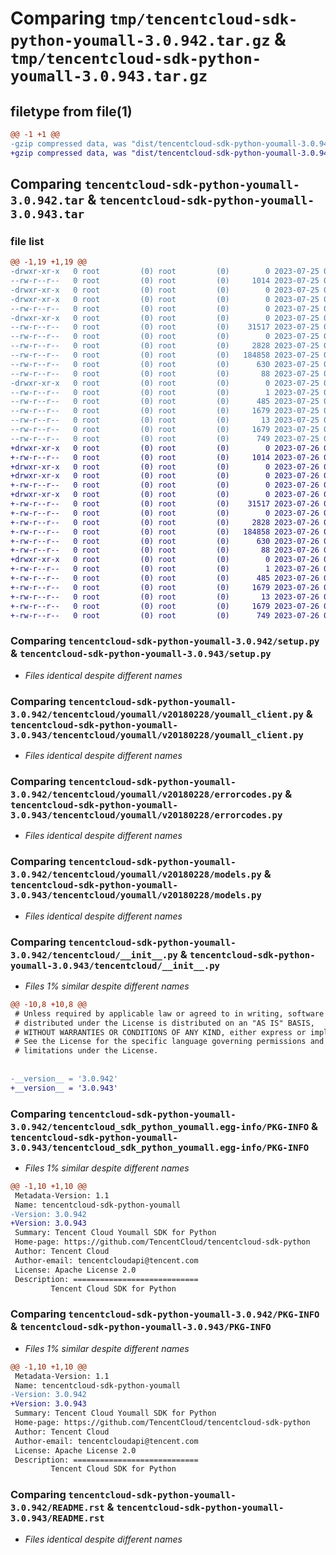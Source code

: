 # Comparing `tmp/tencentcloud-sdk-python-youmall-3.0.942.tar.gz` & `tmp/tencentcloud-sdk-python-youmall-3.0.943.tar.gz`

## filetype from file(1)

```diff
@@ -1 +1 @@
-gzip compressed data, was "dist/tencentcloud-sdk-python-youmall-3.0.942.tar", last modified: Tue Jul 25 04:30:23 2023, max compression
+gzip compressed data, was "dist/tencentcloud-sdk-python-youmall-3.0.943.tar", last modified: Wed Jul 26 00:48:54 2023, max compression
```

## Comparing `tencentcloud-sdk-python-youmall-3.0.942.tar` & `tencentcloud-sdk-python-youmall-3.0.943.tar`

### file list

```diff
@@ -1,19 +1,19 @@
-drwxr-xr-x   0 root         (0) root         (0)        0 2023-07-25 04:30:23.000000 tencentcloud-sdk-python-youmall-3.0.942/
--rw-r--r--   0 root         (0) root         (0)     1014 2023-07-25 04:30:23.000000 tencentcloud-sdk-python-youmall-3.0.942/setup.py
-drwxr-xr-x   0 root         (0) root         (0)        0 2023-07-25 04:30:23.000000 tencentcloud-sdk-python-youmall-3.0.942/tencentcloud/
-drwxr-xr-x   0 root         (0) root         (0)        0 2023-07-25 04:30:23.000000 tencentcloud-sdk-python-youmall-3.0.942/tencentcloud/youmall/
--rw-r--r--   0 root         (0) root         (0)        0 2023-07-25 04:30:23.000000 tencentcloud-sdk-python-youmall-3.0.942/tencentcloud/youmall/__init__.py
-drwxr-xr-x   0 root         (0) root         (0)        0 2023-07-25 04:30:23.000000 tencentcloud-sdk-python-youmall-3.0.942/tencentcloud/youmall/v20180228/
--rw-r--r--   0 root         (0) root         (0)    31517 2023-07-25 04:30:23.000000 tencentcloud-sdk-python-youmall-3.0.942/tencentcloud/youmall/v20180228/youmall_client.py
--rw-r--r--   0 root         (0) root         (0)        0 2023-07-25 04:30:23.000000 tencentcloud-sdk-python-youmall-3.0.942/tencentcloud/youmall/v20180228/__init__.py
--rw-r--r--   0 root         (0) root         (0)     2828 2023-07-25 04:30:23.000000 tencentcloud-sdk-python-youmall-3.0.942/tencentcloud/youmall/v20180228/errorcodes.py
--rw-r--r--   0 root         (0) root         (0)   184858 2023-07-25 04:30:23.000000 tencentcloud-sdk-python-youmall-3.0.942/tencentcloud/youmall/v20180228/models.py
--rw-r--r--   0 root         (0) root         (0)      630 2023-07-25 04:30:23.000000 tencentcloud-sdk-python-youmall-3.0.942/tencentcloud/__init__.py
--rw-r--r--   0 root         (0) root         (0)       88 2023-07-25 04:30:23.000000 tencentcloud-sdk-python-youmall-3.0.942/setup.cfg
-drwxr-xr-x   0 root         (0) root         (0)        0 2023-07-25 04:30:23.000000 tencentcloud-sdk-python-youmall-3.0.942/tencentcloud_sdk_python_youmall.egg-info/
--rw-r--r--   0 root         (0) root         (0)        1 2023-07-25 04:30:23.000000 tencentcloud-sdk-python-youmall-3.0.942/tencentcloud_sdk_python_youmall.egg-info/dependency_links.txt
--rw-r--r--   0 root         (0) root         (0)      485 2023-07-25 04:30:23.000000 tencentcloud-sdk-python-youmall-3.0.942/tencentcloud_sdk_python_youmall.egg-info/SOURCES.txt
--rw-r--r--   0 root         (0) root         (0)     1679 2023-07-25 04:30:23.000000 tencentcloud-sdk-python-youmall-3.0.942/tencentcloud_sdk_python_youmall.egg-info/PKG-INFO
--rw-r--r--   0 root         (0) root         (0)       13 2023-07-25 04:30:23.000000 tencentcloud-sdk-python-youmall-3.0.942/tencentcloud_sdk_python_youmall.egg-info/top_level.txt
--rw-r--r--   0 root         (0) root         (0)     1679 2023-07-25 04:30:23.000000 tencentcloud-sdk-python-youmall-3.0.942/PKG-INFO
--rw-r--r--   0 root         (0) root         (0)      749 2023-07-25 04:30:23.000000 tencentcloud-sdk-python-youmall-3.0.942/README.rst
+drwxr-xr-x   0 root         (0) root         (0)        0 2023-07-26 00:48:54.000000 tencentcloud-sdk-python-youmall-3.0.943/
+-rw-r--r--   0 root         (0) root         (0)     1014 2023-07-26 00:48:54.000000 tencentcloud-sdk-python-youmall-3.0.943/setup.py
+drwxr-xr-x   0 root         (0) root         (0)        0 2023-07-26 00:48:54.000000 tencentcloud-sdk-python-youmall-3.0.943/tencentcloud/
+drwxr-xr-x   0 root         (0) root         (0)        0 2023-07-26 00:48:54.000000 tencentcloud-sdk-python-youmall-3.0.943/tencentcloud/youmall/
+-rw-r--r--   0 root         (0) root         (0)        0 2023-07-26 00:48:54.000000 tencentcloud-sdk-python-youmall-3.0.943/tencentcloud/youmall/__init__.py
+drwxr-xr-x   0 root         (0) root         (0)        0 2023-07-26 00:48:54.000000 tencentcloud-sdk-python-youmall-3.0.943/tencentcloud/youmall/v20180228/
+-rw-r--r--   0 root         (0) root         (0)    31517 2023-07-26 00:48:54.000000 tencentcloud-sdk-python-youmall-3.0.943/tencentcloud/youmall/v20180228/youmall_client.py
+-rw-r--r--   0 root         (0) root         (0)        0 2023-07-26 00:48:54.000000 tencentcloud-sdk-python-youmall-3.0.943/tencentcloud/youmall/v20180228/__init__.py
+-rw-r--r--   0 root         (0) root         (0)     2828 2023-07-26 00:48:54.000000 tencentcloud-sdk-python-youmall-3.0.943/tencentcloud/youmall/v20180228/errorcodes.py
+-rw-r--r--   0 root         (0) root         (0)   184858 2023-07-26 00:48:54.000000 tencentcloud-sdk-python-youmall-3.0.943/tencentcloud/youmall/v20180228/models.py
+-rw-r--r--   0 root         (0) root         (0)      630 2023-07-26 00:48:54.000000 tencentcloud-sdk-python-youmall-3.0.943/tencentcloud/__init__.py
+-rw-r--r--   0 root         (0) root         (0)       88 2023-07-26 00:48:54.000000 tencentcloud-sdk-python-youmall-3.0.943/setup.cfg
+drwxr-xr-x   0 root         (0) root         (0)        0 2023-07-26 00:48:54.000000 tencentcloud-sdk-python-youmall-3.0.943/tencentcloud_sdk_python_youmall.egg-info/
+-rw-r--r--   0 root         (0) root         (0)        1 2023-07-26 00:48:54.000000 tencentcloud-sdk-python-youmall-3.0.943/tencentcloud_sdk_python_youmall.egg-info/dependency_links.txt
+-rw-r--r--   0 root         (0) root         (0)      485 2023-07-26 00:48:54.000000 tencentcloud-sdk-python-youmall-3.0.943/tencentcloud_sdk_python_youmall.egg-info/SOURCES.txt
+-rw-r--r--   0 root         (0) root         (0)     1679 2023-07-26 00:48:54.000000 tencentcloud-sdk-python-youmall-3.0.943/tencentcloud_sdk_python_youmall.egg-info/PKG-INFO
+-rw-r--r--   0 root         (0) root         (0)       13 2023-07-26 00:48:54.000000 tencentcloud-sdk-python-youmall-3.0.943/tencentcloud_sdk_python_youmall.egg-info/top_level.txt
+-rw-r--r--   0 root         (0) root         (0)     1679 2023-07-26 00:48:54.000000 tencentcloud-sdk-python-youmall-3.0.943/PKG-INFO
+-rw-r--r--   0 root         (0) root         (0)      749 2023-07-26 00:48:54.000000 tencentcloud-sdk-python-youmall-3.0.943/README.rst
```

### Comparing `tencentcloud-sdk-python-youmall-3.0.942/setup.py` & `tencentcloud-sdk-python-youmall-3.0.943/setup.py`

 * *Files identical despite different names*

### Comparing `tencentcloud-sdk-python-youmall-3.0.942/tencentcloud/youmall/v20180228/youmall_client.py` & `tencentcloud-sdk-python-youmall-3.0.943/tencentcloud/youmall/v20180228/youmall_client.py`

 * *Files identical despite different names*

### Comparing `tencentcloud-sdk-python-youmall-3.0.942/tencentcloud/youmall/v20180228/errorcodes.py` & `tencentcloud-sdk-python-youmall-3.0.943/tencentcloud/youmall/v20180228/errorcodes.py`

 * *Files identical despite different names*

### Comparing `tencentcloud-sdk-python-youmall-3.0.942/tencentcloud/youmall/v20180228/models.py` & `tencentcloud-sdk-python-youmall-3.0.943/tencentcloud/youmall/v20180228/models.py`

 * *Files identical despite different names*

### Comparing `tencentcloud-sdk-python-youmall-3.0.942/tencentcloud/__init__.py` & `tencentcloud-sdk-python-youmall-3.0.943/tencentcloud/__init__.py`

 * *Files 1% similar despite different names*

```diff
@@ -10,8 +10,8 @@
 # Unless required by applicable law or agreed to in writing, software
 # distributed under the License is distributed on an "AS IS" BASIS,
 # WITHOUT WARRANTIES OR CONDITIONS OF ANY KIND, either express or implied.
 # See the License for the specific language governing permissions and
 # limitations under the License.
 
 
-__version__ = '3.0.942'
+__version__ = '3.0.943'
```

### Comparing `tencentcloud-sdk-python-youmall-3.0.942/tencentcloud_sdk_python_youmall.egg-info/PKG-INFO` & `tencentcloud-sdk-python-youmall-3.0.943/tencentcloud_sdk_python_youmall.egg-info/PKG-INFO`

 * *Files 1% similar despite different names*

```diff
@@ -1,10 +1,10 @@
 Metadata-Version: 1.1
 Name: tencentcloud-sdk-python-youmall
-Version: 3.0.942
+Version: 3.0.943
 Summary: Tencent Cloud Youmall SDK for Python
 Home-page: https://github.com/TencentCloud/tencentcloud-sdk-python
 Author: Tencent Cloud
 Author-email: tencentcloudapi@tencent.com
 License: Apache License 2.0
 Description: ============================
         Tencent Cloud SDK for Python
```

### Comparing `tencentcloud-sdk-python-youmall-3.0.942/PKG-INFO` & `tencentcloud-sdk-python-youmall-3.0.943/PKG-INFO`

 * *Files 1% similar despite different names*

```diff
@@ -1,10 +1,10 @@
 Metadata-Version: 1.1
 Name: tencentcloud-sdk-python-youmall
-Version: 3.0.942
+Version: 3.0.943
 Summary: Tencent Cloud Youmall SDK for Python
 Home-page: https://github.com/TencentCloud/tencentcloud-sdk-python
 Author: Tencent Cloud
 Author-email: tencentcloudapi@tencent.com
 License: Apache License 2.0
 Description: ============================
         Tencent Cloud SDK for Python
```

### Comparing `tencentcloud-sdk-python-youmall-3.0.942/README.rst` & `tencentcloud-sdk-python-youmall-3.0.943/README.rst`

 * *Files identical despite different names*

